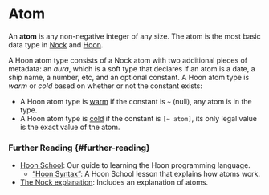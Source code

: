 # Atom

An **atom** is any non-negative integer of any size. The atom is the most basic data type in [Nock](nock.md) and [Hoon](hoon.md).

A Hoon atom type consists of a Nock atom with two additional pieces of metadata: an _aura_, which is a soft type that declares if an atom is a date, a ship name, a number, etc, and an optional constant. A Hoon atom type is _warm_ or _cold_ based on whether or not the constant exists:

- A Hoon atom type is [warm](warm-atom.md) if the constant is `~` (null), any atom is in the type.
- A Hoon atom type is [cold](cold-atom.md) if the constant is `[~ atom]`, its only legal value is the exact value of the atom.

### Further Reading {#further-reading}

- [Hoon School](../build-on-urbit/hoon-school): Our guide to learning the Hoon programming language.
  - [“Hoon Syntax”](../build-on-urbit/hoon-school/B-syntax.md#nouns): A Hoon School lesson that explains how atoms work.
- [The Nock explanation](../nock/specification.md): Includes an explanation of atoms.
